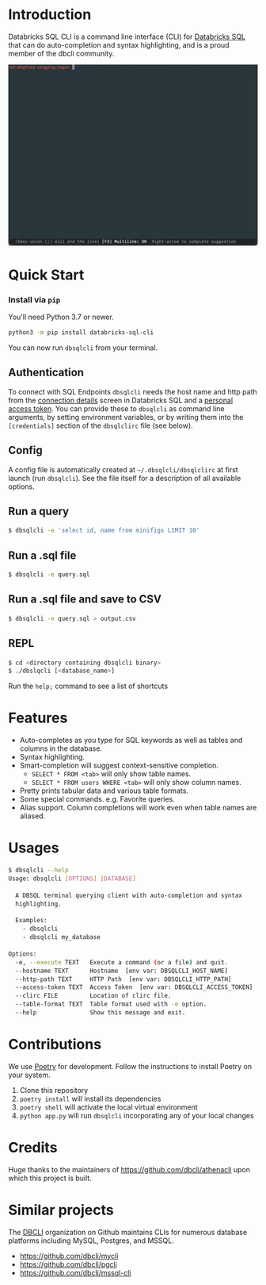 # Introduction

Databricks SQL CLI is a command line interface (CLI) for [Databricks SQL](https://databricks.com/product/databricks-sql) that can do auto-completion and syntax highlighting, and is a proud member of the dbcli community.

![](https://github.com/databricks/databricks-sql-cli/raw/main/dbsqlcli-demo.gif?raw=True)

# Quick Start

### Install via `pip`

You'll need Python 3.7 or newer.

```bash
python3 -m pip install databricks-sql-cli
```

You can now run `dbsqlcli` from your terminal.

## Authentication

To connect with SQL Endpoints `dbsqlcli` needs the host name and http path from the [connection details](https://docs.databricks.com/integrations/bi/jdbc-odbc-bi.html#get-connection-details-for-a-sql-warehouse) screen in Databricks SQL and a [personal access token](https://docs.databricks.com/dev-tools/api/latest/authentication.html#token-management). You can provide these to `dbsqlcli` as command line arguments, by setting environment variables, or by writing them into the `[credentials]` section of the `dbsqlclirc` file (see below).


## Config

A config file is automatically created at `~/.dbsqlcli/dbsqlclirc` at first launch (run `dbsqlcli`). See the file itself for a description of all available options.


## Run a query

``` bash
$ dbsqlcli -e 'select id, name from minifigs LIMIT 10'
```

## Run a .sql file

```bash
$ dbsqlcli -e query.sql
```

## Run a .sql file and save to CSV

```bash
$ dbsqlcli -e query.sql > output.csv
```

## REPL

``` bash
$ cd <directory containing dbsqlcli binary>
$ ./dbslqcli [<database_name>]
```

Run the `help;` command to see a list of shortcuts

# Features

- Auto-completes as you type for SQL keywords as well as tables and columns in the database.
- Syntax highlighting.
- Smart-completion will suggest context-sensitive completion.
    - `SELECT * FROM <tab>` will only show table names.
    - `SELECT * FROM users WHERE <tab>` will only show column names.
- Pretty prints tabular data and various table formats.
- Some special commands. e.g. Favorite queries.
- Alias support. Column completions will work even when table names are aliased.

# Usages

```bash
$ dbsqlcli --help
Usage: dbsqlcli [OPTIONS] [DATABASE]

  A DBSQL terminal querying client with auto-completion and syntax
  highlighting.

  Examples:
    - dbsqlcli
    - dbsqlcli my_database

Options:
  -e, --execute TEXT   Execute a command (or a file) and quit.
  --hostname TEXT      Hostname  [env var: DBSQLCLI_HOST_NAME]
  --http-path TEXT     HTTP Path  [env var: DBSQLCLI_HTTP_PATH]
  --access-token TEXT  Access Token  [env var: DBSQLCLI_ACCESS_TOKEN]
  --clirc FILE         Location of clirc file.
  --table-format TEXT  Table format used with -e option.
  --help               Show this message and exit.
```


# Contributions

We use [Poetry](https://python-poetry.org/docs/) for development. Follow the instructions to install Poetry on your system. 

1. Clone this repository
2. `poetry install` will install its dependencies
3. `poetry shell` will activate the local virtual environment
4. `python app.py` will run `dbsqlcli` incorporating any of your local changes

# Credits

Huge thanks to the maintainers of https://github.com/dbcli/athenacli upon which this project is built.

# Similar projects

The [DBCLI](https://github.com/dbcli) organization on Github maintains CLIs for numerous database platforms including MySQL, Postgres, and MSSQL. 

- https://github.com/dbcli/mycli
- https://github.com/dbcli/pgcli
- https://github.com/dbcli/mssql-cli

